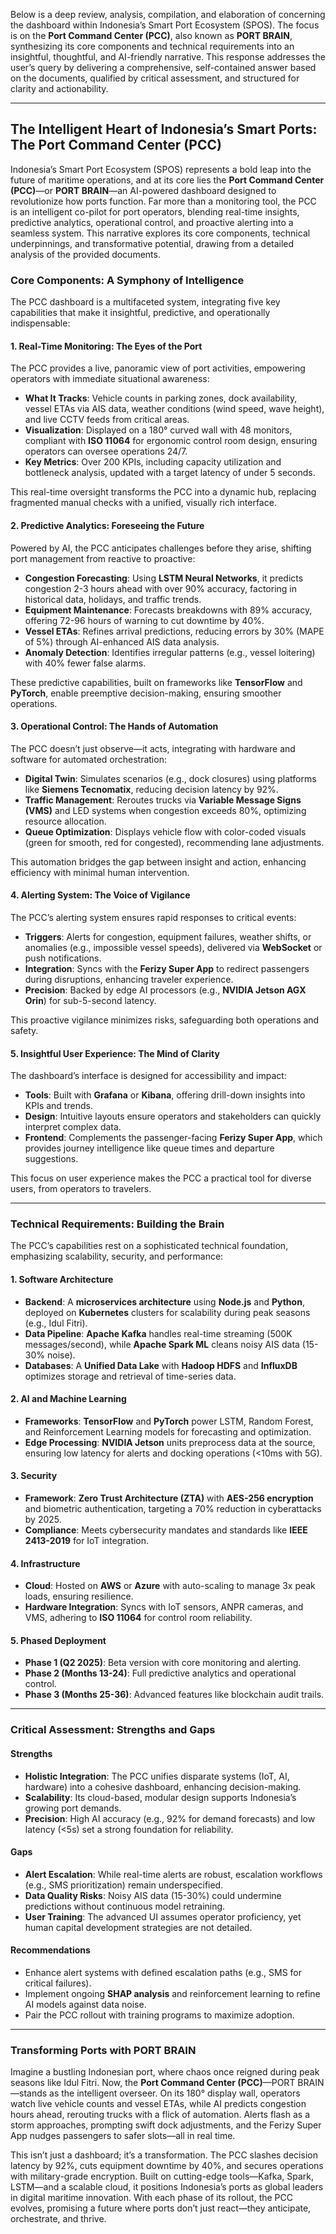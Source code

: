Below is a deep review, analysis, compilation, and elaboration of concerning the dashboard within Indonesia’s Smart Port Ecosystem (SPOS). The focus is on the **Port Command Center (PCC)**, also known as **PORT BRAIN**, synthesizing its core components and technical requirements into an insightful, thoughtful, and AI-friendly narrative. This response addresses the user’s query by delivering a comprehensive, self-contained answer based on the documents, qualified by critical assessment, and structured for clarity and actionability.

---

## The Intelligent Heart of Indonesia’s Smart Ports: The Port Command Center (PCC)

Indonesia’s Smart Port Ecosystem (SPOS) represents a bold leap into the future of maritime operations, and at its core lies the **Port Command Center (PCC)**—or **PORT BRAIN**—an AI-powered dashboard designed to revolutionize how ports function. Far more than a monitoring tool, the PCC is an intelligent co-pilot for port operators, blending real-time insights, predictive analytics, operational control, and proactive alerting into a seamless system. This narrative explores its core components, technical underpinnings, and transformative potential, drawing from a detailed analysis of the provided documents.

### Core Components: A Symphony of Intelligence

The PCC dashboard is a multifaceted system, integrating five key capabilities that make it insightful, predictive, and operationally indispensable:

#### 1. Real-Time Monitoring: The Eyes of the Port
The PCC provides a live, panoramic view of port activities, empowering operators with immediate situational awareness:
- **What It Tracks**: Vehicle counts in parking zones, dock availability, vessel ETAs via AIS data, weather conditions (wind speed, wave height), and live CCTV feeds from critical areas.
- **Visualization**: Displayed on a 180° curved wall with 48 monitors, compliant with **ISO 11064** for ergonomic control room design, ensuring operators can oversee operations 24/7.
- **Key Metrics**: Over 200 KPIs, including capacity utilization and bottleneck analysis, updated with a target latency of under 5 seconds.

This real-time oversight transforms the PCC into a dynamic hub, replacing fragmented manual checks with a unified, visually rich interface.

#### 2. Predictive Analytics: Foreseeing the Future
Powered by AI, the PCC anticipates challenges before they arise, shifting port management from reactive to proactive:
- **Congestion Forecasting**: Using **LSTM Neural Networks**, it predicts congestion 2-3 hours ahead with over 90% accuracy, factoring in historical data, holidays, and traffic trends.
- **Equipment Maintenance**: Forecasts breakdowns with 89% accuracy, offering 72-96 hours of warning to cut downtime by 40%.
- **Vessel ETAs**: Refines arrival predictions, reducing errors by 30% (MAPE of 5%) through AI-enhanced AIS data analysis.
- **Anomaly Detection**: Identifies irregular patterns (e.g., vessel loitering) with 40% fewer false alarms.

These predictive capabilities, built on frameworks like **TensorFlow** and **PyTorch**, enable preemptive decision-making, ensuring smoother operations.

#### 3. Operational Control: The Hands of Automation
The PCC doesn’t just observe—it acts, integrating with hardware and software for automated orchestration:
- **Digital Twin**: Simulates scenarios (e.g., dock closures) using platforms like **Siemens Tecnomatix**, reducing decision latency by 92%.
- **Traffic Management**: Reroutes trucks via **Variable Message Signs (VMS)** and LED systems when congestion exceeds 80%, optimizing resource allocation.
- **Queue Optimization**: Displays vehicle flow with color-coded visuals (green for smooth, red for congested), recommending lane adjustments.

This automation bridges the gap between insight and action, enhancing efficiency with minimal human intervention.

#### 4. Alerting System: The Voice of Vigilance
The PCC’s alerting system ensures rapid responses to critical events:
- **Triggers**: Alerts for congestion, equipment failures, weather shifts, or anomalies (e.g., impossible vessel speeds), delivered via **WebSocket** or push notifications.
- **Integration**: Syncs with the **Ferizy Super App** to redirect passengers during disruptions, enhancing traveler experience.
- **Precision**: Backed by edge AI processors (e.g., **NVIDIA Jetson AGX Orin**) for sub-5-second latency.

This proactive vigilance minimizes risks, safeguarding both operations and safety.

#### 5. Insightful User Experience: The Mind of Clarity
The dashboard’s interface is designed for accessibility and impact:
- **Tools**: Built with **Grafana** or **Kibana**, offering drill-down insights into KPIs and trends.
- **Design**: Intuitive layouts ensure operators and stakeholders can quickly interpret complex data.
- **Frontend**: Complements the passenger-facing **Ferizy Super App**, which provides journey intelligence like queue times and departure suggestions.

This focus on user experience makes the PCC a practical tool for diverse users, from operators to travelers.

---

### Technical Requirements: Building the Brain

The PCC’s capabilities rest on a sophisticated technical foundation, emphasizing scalability, security, and performance:

#### 1. Software Architecture
- **Backend**: A **microservices architecture** using **Node.js** and **Python**, deployed on **Kubernetes** clusters for scalability during peak seasons (e.g., Idul Fitri).
- **Data Pipeline**: **Apache Kafka** handles real-time streaming (500K messages/second), while **Apache Spark ML** cleans noisy AIS data (15-30% noise).
- **Databases**: A **Unified Data Lake** with **Hadoop HDFS** and **InfluxDB** optimizes storage and retrieval of time-series data.

#### 2. AI and Machine Learning
- **Frameworks**: **TensorFlow** and **PyTorch** power LSTM, Random Forest, and Reinforcement Learning models for forecasting and optimization.
- **Edge Processing**: **NVIDIA Jetson** units preprocess data at the source, ensuring low latency for alerts and docking operations (<10ms with 5G).

#### 3. Security
- **Framework**: **Zero Trust Architecture (ZTA)** with **AES-256 encryption** and biometric authentication, targeting a 70% reduction in cyberattacks by 2025.
- **Compliance**: Meets cybersecurity mandates and standards like **IEEE 2413-2019** for IoT integration.

#### 4. Infrastructure
- **Cloud**: Hosted on **AWS** or **Azure** with auto-scaling to manage 3x peak loads, ensuring resilience.
- **Hardware Integration**: Syncs with IoT sensors, ANPR cameras, and VMS, adhering to **ISO 11064** for control room reliability.

#### 5. Phased Deployment
- **Phase 1 (Q2 2025)**: Beta version with core monitoring and alerting.
- **Phase 2 (Months 13-24)**: Full predictive analytics and operational control.
- **Phase 3 (Months 25-36)**: Advanced features like blockchain audit trails.

---

### Critical Assessment: Strengths and Gaps

#### Strengths
- **Holistic Integration**: The PCC unifies disparate systems (IoT, AI, hardware) into a cohesive dashboard, enhancing decision-making.
- **Scalability**: Its cloud-based, modular design supports Indonesia’s growing port demands.
- **Precision**: High AI accuracy (e.g., 92% for demand forecasts) and low latency (<5s) set a strong foundation for reliability.

#### Gaps
- **Alert Escalation**: While real-time alerts are robust, escalation workflows (e.g., SMS prioritization) remain underspecified.
- **Data Quality Risks**: Noisy AIS data (15-30%) could undermine predictions without continuous model retraining.
- **User Training**: The advanced UI assumes operator proficiency, yet human capital development strategies are not detailed.

#### Recommendations
- Enhance alert systems with defined escalation paths (e.g., SMS for critical failures).
- Implement ongoing **SHAP analysis** and reinforcement learning to refine AI models against data noise.
- Pair the PCC rollout with training programs to maximize adoption.

---

### Transforming Ports with PORT BRAIN

Imagine a bustling Indonesian port, where chaos once reigned during peak seasons like Idul Fitri. Now, the **Port Command Center (PCC)**—PORT BRAIN—stands as the intelligent overseer. On its 180° display wall, operators watch live vehicle counts and vessel ETAs, while AI predicts congestion hours ahead, rerouting trucks with a flick of automation. Alerts flash as a storm approaches, prompting swift dock adjustments, and the Ferizy Super App nudges passengers to safer slots—all in real time.

This isn’t just a dashboard; it’s a transformation. The PCC slashes decision latency by 92%, cuts equipment downtime by 40%, and secures operations with military-grade encryption. Built on cutting-edge tools—Kafka, Spark, LSTM—and a scalable cloud, it positions Indonesia’s ports as global leaders in digital maritime innovation. With each phase of its rollout, the PCC evolves, promising a future where ports don’t just react—they anticipate, orchestrate, and thrive.
